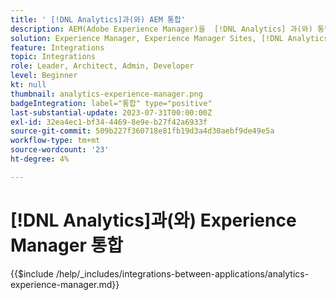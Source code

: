 ```yaml
---
title: ' [!DNL Analytics]과(와) AEM 통합'
description: AEM(Adobe Experience Manager)을  [!DNL Analytics] 과(와) 통합하여 웹 사이트에서 사용자 행동을 추적하고 분석합니다.
solution: Experience Manager, Experience Manager Sites, [!DNL Analytics]
feature: Integrations
topic: Integrations
role: Leader, Architect, Admin, Developer
level: Beginner
kt: null
thumbnail: analytics-experience-manager.png
badgeIntegration: label="통합" type="positive"
last-substantial-update: 2023-07-31T00:00:00Z
exl-id: 32ea4ec1-bf34-4469-8e9e-b27f42a6933f
source-git-commit: 509b227f360718e81fb19d3a4d30aebf9de49e5a
workflow-type: tm+mt
source-wordcount: '23'
ht-degree: 4%

---
```


# [!DNL Analytics]과(와) Experience Manager 통합

{{$include /help/_includes/integrations-between-applications/analytics-experience-manager.md}}
